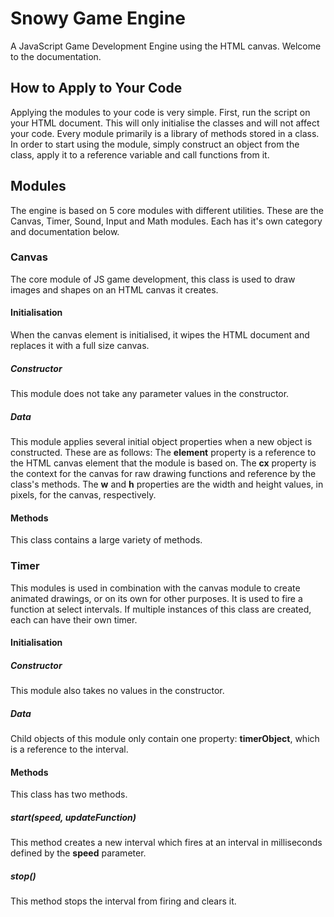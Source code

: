 # Snowy Game Engine
A JavaScript Game Development Engine using the HTML canvas. Welcome to the documentation.

## How to Apply to Your Code
Applying the modules to your code is very simple. First, run the script on your HTML document. This will only initialise the classes and will not affect your code. Every module primarily is a library of methods stored in a class. In order to start using the module, simply construct an object from the class, apply it to a reference variable and call functions from it.

## Modules
The engine is based on 5 core modules with different utilities. These are the Canvas, Timer, Sound, Input and Math modules. Each has it's own category and documentation below.

### Canvas
The core module of JS game development, this class is used to draw images and shapes on an HTML canvas it creates.

#### Initialisation
When the canvas element is initialised, it wipes the HTML document and replaces it with a full size canvas.

##### Constructor
This module does not take any parameter values in the constructor.

##### Data
This module applies several initial object properties when a new object is constructed. These are as follows: The **element** property is a reference to the HTML canvas element that the module is based on. The **cx** property is the context for the canvas for raw drawing functions and reference by the class's methods. The **w** and **h** properties are the width and height values, in pixels, for the canvas, respectively.

#### Methods
This class contains a large variety of methods.

### Timer
This modules is used in combination with the canvas module to create animated drawings, or on its own for other purposes. It is used to fire a function at select intervals. If multiple instances of this class are created, each can have their own timer.

#### Initialisation

##### Constructor
This module also takes no values in the constructor.

##### Data
Child objects of this module only contain one property: **timerObject**, which is a reference to the interval.

#### Methods
This class has two methods.

##### start(speed, updateFunction)
This method creates a new interval which fires at an interval in milliseconds defined by the **speed** parameter.

##### stop()
This method stops the interval from firing and clears it.

